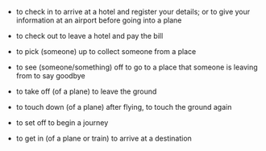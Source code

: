 - to check in
to arrive at a hotel and register your details; or to give your information at an airport before going into a plane

- to check out
to leave a hotel and pay the bill

- to pick (someone) up
to collect someone from a place

- to see (someone/something) off
to go to a place that someone is leaving from to say goodbye

- to take off
(of a plane) to leave the ground

- to touch down
(of a plane) after flying, to touch the ground again

- to set off
to begin a journey

- to get in
(of a plane or train) to arrive at a destination  

